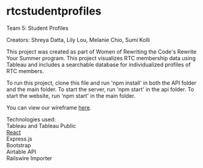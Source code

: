 # rtcstudentprofiles

Team 5: Student Profiles

Creators: Shreya Datta, Lily Lou, Melanie Chio, Sumi Kolli

This project was created as part of Women of Rewriting the Code's Rewrite Your Summer program. This project visualizes RTC membership data using Tableau and includes a searchable database for individualized profiles of RTC members. 

To run this project, clone this file and run 'npm install' in both the API folder and the main folder. To start the server, run 'npm start' in the api folder. To start the website, run 'npm start' in the main folder. 

You can view our wireframe [here](https://www.figma.com/file/Op2Wwp9qVUBBiiWy7eFM6k/Timeline?node-id=0%3A1).

Technologies used:  
Tableau and Tableau Public  
[React](https://github.com/facebook/create-react-app)  
Express.js  
Bootstrap  
Airtable API  
Railswire Importer 
